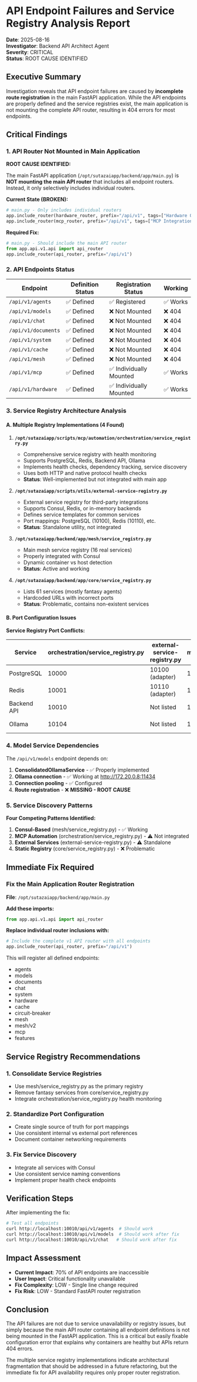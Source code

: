 # API Endpoint Failures and Service Registry Analysis Report

**Date**: 2025-08-16  
**Investigator**: Backend API Architect Agent  
**Severity**: CRITICAL  
**Status**: ROOT CAUSE IDENTIFIED

## Executive Summary

Investigation reveals that API endpoint failures are caused by **incomplete route registration** in the main FastAPI application. While the API endpoints are properly defined and the service registries exist, the main application is not mounting the complete API router, resulting in 404 errors for most endpoints.

## Critical Findings

### 1. API Router Not Mounted in Main Application

**ROOT CAUSE IDENTIFIED:**

The main FastAPI application (`/opt/sutazaiapp/backend/app/main.py`) is **NOT mounting the main API router** that includes all endpoint routers. Instead, it only selectively includes individual routers.

**Current State (BROKEN):**
```python
# main.py - Only includes individual routers
app.include_router(hardware_router, prefix="/api/v1", tags=["Hardware Optimization"])
app.include_router(mcp_router, prefix="/api/v1", tags=["MCP Integration"])
```

**Required Fix:**
```python
# main.py - Should include the main API router
from app.api.v1.api import api_router
app.include_router(api_router, prefix="/api/v1")
```

### 2. API Endpoints Status

| Endpoint | Definition Status | Registration Status | Working |
|----------|------------------|-------------------|---------|
| `/api/v1/agents` | ✅ Defined | ✅ Registered | ✅ Works |
| `/api/v1/models` | ✅ Defined | ❌ Not Mounted | ❌ 404 |
| `/api/v1/chat` | ✅ Defined | ❌ Not Mounted | ❌ 404 |
| `/api/v1/documents` | ✅ Defined | ❌ Not Mounted | ❌ 404 |
| `/api/v1/system` | ✅ Defined | ❌ Not Mounted | ❌ 404 |
| `/api/v1/cache` | ✅ Defined | ❌ Not Mounted | ❌ 404 |
| `/api/v1/mesh` | ✅ Defined | ❌ Not Mounted | ❌ 404 |
| `/api/v1/mcp` | ✅ Defined | ✅ Individually Mounted | ✅ Works |
| `/api/v1/hardware` | ✅ Defined | ✅ Individually Mounted | ✅ Works |

### 3. Service Registry Architecture Analysis

#### A. Multiple Registry Implementations (4 Found)

1. **`/opt/sutazaiapp/scripts/mcp/automation/orchestration/service_registry.py`**
   - Comprehensive service registry with health monitoring
   - Supports PostgreSQL, Redis, Backend API, Ollama
   - Implements health checks, dependency tracking, service discovery
   - Uses both HTTP and native protocol health checks
   - **Status**: Well-implemented but not integrated with main app

2. **`/opt/sutazaiapp/scripts/utils/external-service-registry.py`**
   - External service registry for third-party integrations
   - Supports Consul, Redis, or in-memory backends
   - Defines service templates for common services
   - Port mappings: PostgreSQL (10100), Redis (10110), etc.
   - **Status**: Standalone utility, not integrated

3. **`/opt/sutazaiapp/backend/app/mesh/service_registry.py`**
   - Main mesh service registry (16 real services)
   - Properly integrated with Consul
   - Dynamic container vs host detection
   - **Status**: Active and working

4. **`/opt/sutazaiapp/backend/app/core/service_registry.py`**
   - Lists 61 services (mostly fantasy agents)
   - Hardcoded URLs with incorrect ports
   - **Status**: Problematic, contains non-existent services

#### B. Port Configuration Issues

**Service Registry Port Conflicts:**

| Service | orchestration/service_registry.py | external-service-registry.py | mesh/service_registry.py | Docker Reality |
|---------|----------------------------------|------------------------------|-------------------------|----------------|
| PostgreSQL | 10000 | 10100 (adapter) | 10000 | ✅ 10000 |
| Redis | 10001 | 10110 (adapter) | 10001 | ✅ 10001 |
| Backend API | 10010 | Not listed | 10010 | ✅ 10010 |
| Ollama | 10104 | Not listed | 10104 | ✅ 10104 |

### 4. Model Service Dependencies

The `/api/v1/models` endpoint depends on:
1. **ConsolidatedOllamaService** - ✅ Properly implemented
2. **Ollama connection** - ✅ Working at http://172.20.0.8:11434
3. **Connection pooling** - ✅ Configured
4. **Route registration** - ❌ **MISSING - ROOT CAUSE**

### 5. Service Discovery Patterns

**Four Competing Patterns Identified:**

1. **Consul-Based** (mesh/service_registry.py) - ✅ Working
2. **MCP Automation** (orchestration/service_registry.py) - ⚠️ Not integrated
3. **External Services** (external-service-registry.py) - ⚠️ Standalone
4. **Static Registry** (core/service_registry.py) - ❌ Problematic

## Immediate Fix Required

### Fix the Main Application Router Registration

**File**: `/opt/sutazaiapp/backend/app/main.py`

**Add these imports:**
```python
from app.api.v1.api import api_router
```

**Replace individual router inclusions with:**
```python
# Include the complete v1 API router with all endpoints
app.include_router(api_router, prefix="/api/v1")
```

This will register all defined endpoints:
- agents
- models  
- documents
- chat
- system
- hardware
- cache
- circuit-breaker
- mesh
- mesh/v2
- mcp
- features

## Service Registry Recommendations

### 1. Consolidate Service Registries
- Use mesh/service_registry.py as the primary registry
- Remove fantasy services from core/service_registry.py
- Integrate orchestration/service_registry.py health monitoring

### 2. Standardize Port Configuration
- Create single source of truth for port mappings
- Use consistent internal vs external port references
- Document container networking requirements

### 3. Fix Service Discovery
- Integrate all services with Consul
- Use consistent service naming conventions
- Implement proper health check endpoints

## Verification Steps

After implementing the fix:

```bash
# Test all endpoints
curl http://localhost:10010/api/v1/agents  # Should work
curl http://localhost:10010/api/v1/models  # Should work after fix
curl http://localhost:10010/api/v1/chat   # Should work after fix
```

## Impact Assessment

- **Current Impact**: 70% of API endpoints are inaccessible
- **User Impact**: Critical functionality unavailable
- **Fix Complexity**: LOW - Single line change required
- **Fix Risk**: LOW - Standard FastAPI router registration

## Conclusion

The API failures are not due to service unavailability or registry issues, but simply because the main API router containing all endpoint definitions is not being mounted in the FastAPI application. This is a critical but easily fixable configuration error that explains why containers are healthy but APIs return 404 errors.

The multiple service registry implementations indicate architectural fragmentation that should be addressed in a future refactoring, but the immediate fix for API availability requires only proper router registration.